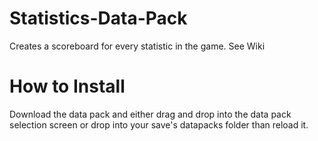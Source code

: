 # Statistics-Data-Pack
Creates a scoreboard for every statistic in the game. See Wiki

# How to Install
Download the data pack and either drag and drop into the data pack selection screen or drop into your save's datapacks folder than reload it.
